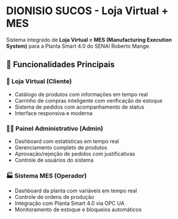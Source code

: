 # DIONISIO SUCOS - Loja Virtual + MES

Sistema integrado de **Loja Virtual** e **MES (Manufacturing Execution System)** para a Planta Smart 4.0 do SENAI Roberto Mange.


## 🎯 Funcionalidades Principais

### 🛒 Loja Virtual (Cliente)
- Catálogo de produtos com informações em tempo real
- Carrinho de compras inteligente com verificação de estoque
- Sistema de pedidos com acompanhamento de status
- Interface responsiva e moderna

### 👨‍💼 Painel Administrativo (Admin)
- Dashboard com estatísticas em tempo real
- Gerenciamento completo de produtos
- Aprovação/rejeição de pedidos com justificativas
- Controle de usuários do sistema

### 🏭 Sistema MES (Operador)
- Dashboard da planta com variáveis em tempo real
- Controle de ordens de produção
- Integração com Planta Smart 4.0 via OPC UA
- Monitoramento de estoque e bloqueios automáticos
